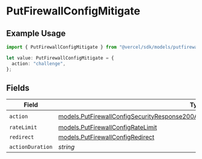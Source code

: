 # PutFirewallConfigMitigate

## Example Usage

```typescript
import { PutFirewallConfigMitigate } from "@vercel/sdk/models/putfirewallconfigop.js";

let value: PutFirewallConfigMitigate = {
  action: "challenge",
};
```

## Fields

| Field                                                                                                                                                                                    | Type                                                                                                                                                                                     | Required                                                                                                                                                                                 | Description                                                                                                                                                                              |
| ---------------------------------------------------------------------------------------------------------------------------------------------------------------------------------------- | ---------------------------------------------------------------------------------------------------------------------------------------------------------------------------------------- | ---------------------------------------------------------------------------------------------------------------------------------------------------------------------------------------- | ---------------------------------------------------------------------------------------------------------------------------------------------------------------------------------------- |
| `action`                                                                                                                                                                                 | [models.PutFirewallConfigSecurityResponse200ApplicationJSONResponseBodyActiveRulesAction](../models/putfirewallconfigsecurityresponse200applicationjsonresponsebodyactiverulesaction.md) | :heavy_check_mark:                                                                                                                                                                       | N/A                                                                                                                                                                                      |
| `rateLimit`                                                                                                                                                                              | [models.PutFirewallConfigRateLimit](../models/putfirewallconfigratelimit.md)                                                                                                             | :heavy_minus_sign:                                                                                                                                                                       | N/A                                                                                                                                                                                      |
| `redirect`                                                                                                                                                                               | [models.PutFirewallConfigRedirect](../models/putfirewallconfigredirect.md)                                                                                                               | :heavy_minus_sign:                                                                                                                                                                       | N/A                                                                                                                                                                                      |
| `actionDuration`                                                                                                                                                                         | *string*                                                                                                                                                                                 | :heavy_minus_sign:                                                                                                                                                                       | N/A                                                                                                                                                                                      |